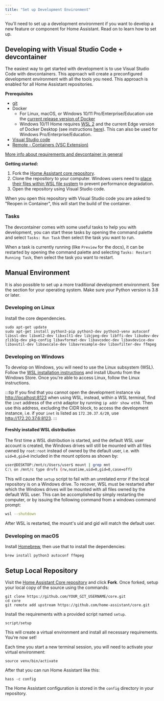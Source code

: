 ```yaml
---
title: "Set up Development Environment"
---
```


You'll need to set up a development environment if you want to develop a new feature or component for Home Assistant. Read on to learn how to set up.

## Developing with Visual Studio Code + devcontainer

The easiest way to get started with development is to use Visual Studio Code with devcontainers. This approach will create a preconfigured development environment with all the tools you need. This approach is enabled for all Home Assistant repositories.

**Prerequisites**

- [git](https://git-scm.com/book/en/v2/Getting-Started-Installing-Git)
- Docker
  -  For Linux, macOS, or Windows 10/11 Pro/Enterprise/Education use the [current release version of Docker](https://docs.docker.com/install/)
  -   Windows 10/11 Home requires [WSL 2](https://docs.microsoft.com/windows/wsl/install-win10#update-to-wsl-2) and the current Edge version of Docker Desktop (see instructions [here](https://docs.docker.com/docker-for-windows/wsl-tech-preview/)). This can also be used for Windows Pro/Enterprise/Education.
- [Visual Studio code](https://code.visualstudio.com/)
- [Remote - Containers (VSC Extension)][extension-link]

[More info about requirements and devcontainer in general](https://code.visualstudio.com/docs/remote/containers#_getting-started)

[extension-link]: https://marketplace.visualstudio.com/items?itemName=ms-vscode-remote.remote-containers

**Getting started:**

1. Fork the [Home Assistant core repository](https://github.com/home-assistant/core).
2. Clone the repository to your computer. Windows users need to [place their files within WSL file system](https://code.visualstudio.com/docs/remote/containers#_open-a-wsl-2-folder-in-a-container-on-windows) to prevent performance degradation.
3. Open the repository using Visual Studio code.

When you open this repository with Visual Studio code you are asked to "Reopen in Container", this will start the build of the container.

### Tasks

The devcontainer comes with some useful tasks to help you with development, you can start these tasks by opening the command palette and select `Tasks: Run Task` then select the task you want to run.

When a task is currently running (like `Preview` for the docs), it can be restarted by opening the command palette and selecting `Tasks: Restart Running Task`, then select the task you want to restart.

## Manual Environment

It is also possible to set up a more traditional development environment. See the section for your operating system. Make sure your Python version is 3.8 or later.

### Developing on Linux

Install the core dependencies.

```shell
sudo apt-get update
sudo apt-get install python3-pip python3-dev python3-venv autoconf libssl-dev libxml2-dev libxslt1-dev libjpeg-dev libffi-dev libudev-dev zlib1g-dev pkg-config libavformat-dev libavcodec-dev libavdevice-dev libavutil-dev libswscale-dev libavresample-dev libavfilter-dev ffmpeg
```

### Developing on Windows

To develop on Windows, you will need to use the Linux subsystem (WSL). Follow the [WSL installation instructions](https://docs.microsoft.com/windows/wsl/install-win10) and install Ubuntu from the Windows Store. Once you're able to access Linux, follow the Linux instructions.

:::tip
If you find that you cannot open the development instance via <http://localhost:8123> when using WSL, instead, within a WSL terminal, find the `inet` address of the `eth0` adaptor by running `ip addr show eth0`. Then use this address, excluding the CIDR block, to access the development instance, i.e. if your `inet` is listed as `172.20.37.6/20`, use <http://172.20.37.6:8123>.
:::

#### Freshly installed WSL distribution

The first time a WSL distribution is started, and the default WSL user account is created, the Windows drives will still be mounted with all files owned by `root:root` instead of owned by the default user, i.e. with `uid=0,gid=0` included in the mount options as shown by:

```bash
user@DESKTOP:/mnt/c/Users/user$ mount | grep mnt
C:\ on /mnt/c type drvfs (rw,noatime,uid=0,gid=0,case=off)
```

This will cause the `setup` script to fail with an unrelated error if the local repository is on a Windows drive. To recover, WSL must be restarted after which the Windows drives will be mounted with all files owned by the default WSL user. This can be accomplished by simply restarting the computer, or by issuing the following command from a windows command prompt:

```bash
wsl --shutdown
```

After WSL is restarted, the mount's uid and gid will match the default user.

### Developing on macOS

Install [Homebrew](https://brew.sh/), then use that to install the dependencies:

```shell
brew install python3 autoconf ffmpeg
```

## Setup Local Repository

Visit the [Home Assistant Core repository](https://github.com/home-assistant/core) and click **Fork**.
Once forked, setup your local copy of the source using the commands:

```shell
git clone https://github.com/YOUR_GIT_USERNAME/core.git
cd core
git remote add upstream https://github.com/home-assistant/core.git
```

Install the requirements with a provided script named `setup`.

```shell
script/setup
```

This will create a virtual environment and install all necessary requirements. You're now set! 

Each time you start a new terminal session, you will need to activate your virtual environment:

```shell
source venv/bin/activate
```

After that you can run Home Assistant like this:

```shell
hass -c config
```

The Home Assistant configuration is stored in the `config` directory in your repository.
